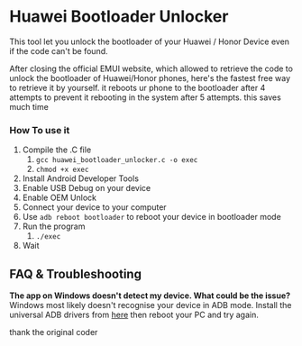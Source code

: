 # Huawei Bootloader Unlocker
This tool let you unlock the bootloader of your Huawei / Honor Device even if the code can't be found.

After closing the official EMUI website, which allowed to retrieve the code to unlock the bootloader of Huawei/Honor phones, here's the fastest free way to retrieve it by yourself.
it reboots ur phone to the bootloader after 4 attempts to prevent it rebooting in the system after 5 attempts. this saves much time


### How To use it
1. Compile the .C file
    1. `gcc huawei_bootloader_unlocker.c -o exec`
    2. `chmod +x exec`
2. Install Android Developer Tools
3. Enable USB Debug on your device
4. Enable OEM Unlock
3. Connect your device to your computer
4. Use ```adb reboot bootloader``` to reboot your device in bootloader mode
5. Run the program
    1. `./exec`
6. Wait

## FAQ & Troubleshooting
**The app on Windows doesn't detect my device. What could be the issue?**
Windows most likely doesn't recognise your device in ADB mode. 
Install the universal ADB drivers from [here](http://dl.adbdriver.com/upload/adbdriver.zip) then
reboot your PC and try again.

thank the original coder
